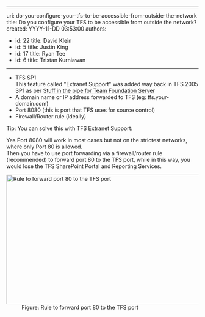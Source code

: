 

---
uri: do-you-configure-your-tfs-to-be-accessible-from-outside-the-network
title: Do you configure your TFS to be accessible from outside the network?
created: YYYY-11-DD 03:53:00
authors:
  - id: 22
    title: David Klein
  - id: 5
    title: Justin King
  - id: 17
    title: Ryan Tee
  - id: 6
    title: Tristan Kurniawan
---




<span class='intro'> <ul><li>TFS SP1&#160;<br>This feature called &quot;Extranet Support&quot; was added way back in TFS 2005 SP1 as per&#160;<a href="http&#58;//www.ssw.com.au/ssw/Redirect/StandardsRules/MSDNBlog.htm">Stuff in the pipe for Team Foundation Server</a>&#160;​</li><li>A domain name or IP address forwarded to TFS (eg&#58; tfs.your-domain.com)</li><li>Port 8080 (this is port that TFS uses for source control)</li><li>Firewall/Router rule (ideally)​</li></ul> </span>

<p>Tip&#58; You can solve this with TFS Extranet Support&#58;</p> 
<p>Yes Port 8080 will work in most cases but not on the strictest networks, where only Port 80 is allowed. 
   <br>Then you have to use port forwarding via a firewall/router rule (recommended) to forward port 80 to the TFS port, while in this way, you would lose the TFS SharePoint Portal and Reporting Services. </p><dl><dt>
      <img alt="Rule to forward port 80 to the TFS port" src="/PublishingImages/tfs-firewall-rule-80.gif" width="681" height="339" />
   </dt><dd>Figure&#58; Rule to forward port 80 to the TFS port </dd></dl>


